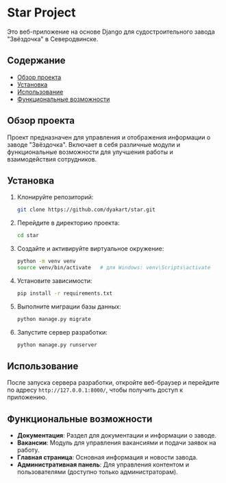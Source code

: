 
# Star Project

Это веб-приложение на основе Django для судостроительного завода "Звёздочка" в Северодвинске.

## Содержание
- [Обзор проекта](#обзор-проекта)
- [Установка](#установка)
- [Использование](#использование)
- [Функциональные возможности](#функциональные-возможности)

## Обзор проекта
Проект предназначен для управления и отображения информации о заводе "Звёздочка". Включает в себя различные модули и функциональные возможности для улучшения работы и взаимодействия сотрудников.

## Установка
1. Клонируйте репозиторий:
   ```bash
   git clone https://github.com/dyakart/star.git
   ```
2. Перейдите в директорию проекта:
   ```bash
   cd star
   ```
3. Создайте и активируйте виртуальное окружение:
   ```bash
   python -m venv venv
   source venv/bin/activate   # для Windows: venv\Scripts\activate
   ```
4. Установите зависимости:
   ```bash
   pip install -r requirements.txt
   ```
5. Выполните миграции базы данных:
   ```bash
   python manage.py migrate
   ```
6. Запустите сервер разработки:
   ```bash
   python manage.py runserver
   ```

## Использование
После запуска сервера разработки, откройте веб-браузер и перейдите по адресу `http://127.0.0.1:8000/`, чтобы получить доступ к приложению.

## Функциональные возможности
- **Документация**: Раздел для документации и информации о заводе.
- **Вакансии**: Модуль для управления вакансиями и подачи заявок на работу.
- **Главная страница**: Основная информация и новости завода.
- **Административная панель**: Для управления контентом и пользователями (доступно только администраторам).
